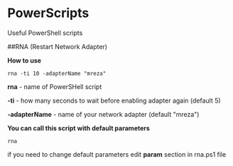 # PowerScripts
Useful PowerShell scripts

##RNA (Restart Network Adapter)

**How to use**
```
rna -ti 10 -adapterName "mreza"
```
**rna** - name of PowerSHell script

**-ti** - how many seconds to wait before enabling adapter again (default 5)

**-adapterName** - name of your network adapter (default "mreza")

**You can call this script with default parameters**
```
rna
```
if you need to change default parameters edit **param** section in rna.ps1 file
